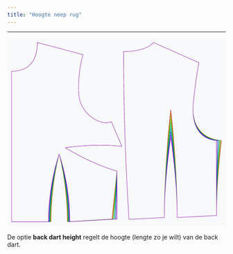 ```yaml
---
title: "Hoogte neep rug"
---
```


***

![Het effect van de optie voor de hoogte achterste neep op het patroon](sample.png)

De optie **back dart height** regelt de hoogte (lengte zo je wilt) van de back dart.




